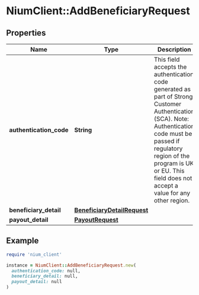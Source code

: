 # NiumClient::AddBeneficiaryRequest

## Properties

| Name | Type | Description | Notes |
| ---- | ---- | ----------- | ----- |
| **authentication_code** | **String** | This field accepts the authentication code generated as part of Strong Customer Authentication (SCA). Note: Authentication code must be passed if regulatory region of the program is UK or EU. This field does not accept a value for any other region. | [optional] |
| **beneficiary_detail** | [**BeneficiaryDetailRequest**](BeneficiaryDetailRequest.md) |  |  |
| **payout_detail** | [**PayoutRequest**](PayoutRequest.md) |  |  |

## Example

```ruby
require 'nium_client'

instance = NiumClient::AddBeneficiaryRequest.new(
  authentication_code: null,
  beneficiary_detail: null,
  payout_detail: null
)
```

